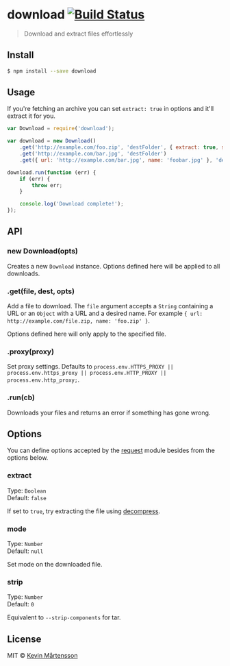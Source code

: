 # download [![Build Status](https://travis-ci.org/kevva/download.svg?branch=master)](https://travis-ci.org/kevva/download)

> Download and extract files effortlessly

## Install

```bash
$ npm install --save download
```

## Usage

If you're fetching an archive you can set `extract: true` in options and
it'll extract it for you.

```js
var Download = require('download');

var download = new Download()
    .get('http://example.com/foo.zip', 'destFolder', { extract: true, strip: 1 })
    .get('http://example.com/bar.jpg', 'destFolder')
    .get({ url: 'http://example.com/bar.jpg', name: 'foobar.jpg' }, 'destFolder');

download.run(function (err) {
    if (err) {
        throw err;
    }

    console.log('Download complete!');
});
```

## API

### new Download(opts)

Creates a new `Download` instance. Options defined here will be applied to all 
downloads.

### .get(file, dest, opts)

Add a file to download. The `file` argument accepts a `String` containing a URL 
or an `Object` with a URL and a desired name. For example `{ url: http://example.com/file.zip, name: 'foo.zip' }`.

Options defined here will only apply to the specified file.

### .proxy(proxy)

Set proxy settings. Defaults to `process.env.HTTPS_PROXY || process.env.https_proxy || process.env.HTTP_PROXY || process.env.http_proxy;`.

### .run(cb)

Downloads your files and returns an error if something has gone wrong.

## Options

You can define options accepted by the [request](https://github.com/mikeal/request#requestoptions-callback) 
module besides from the options below.

### extract

Type: `Boolean`  
Default: `false`

If set to `true`, try extracting the file using [decompress](https://github.com/kevva/decompress/).

### mode

Type: `Number`  
Default: `null`

Set mode on the downloaded file.

### strip

Type: `Number`  
Default: `0`

Equivalent to `--strip-components` for tar.

## License

MIT © [Kevin Mårtensson](http://kevinmartensson.com)
